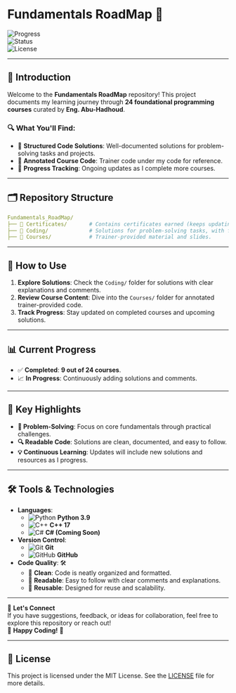 # Fundamentals RoadMap 🚀

![Progress](https://img.shields.io/badge/Completed_Courses-9%2F24-blue?style=for-the-badge)  
![Status](https://img.shields.io/badge/Status-Work_In_Progress-orange?style=for-the-badge)  
![License](https://img.shields.io/github/license/mo7morad/Fundamentals_RoadMap?style=for-the-badge)  

---

## 📘 Introduction  

Welcome to the **Fundamentals RoadMap** repository! This project documents my learning journey through **24 foundational programming courses** curated by **Eng. Abu-Hadhoud**.  

### 🔍 What You'll Find:  
- 📂 **Structured Code Solutions**: Well-documented solutions for problem-solving tasks and projects.  
- 📝 **Annotated Course Code**: Trainer code under my code for reference.  
- 🚀 **Progress Tracking**: Ongoing updates as I complete more courses.  

---

## 🗂️ Repository Structure  
```yaml
Fundamentals_RoadMap/ 
├── 📁 Certificates/       # Contains certificates earned (keeps updating).
├── 📁 Coding/             # Solutions for problem-solving tasks, with full projects.
├── 📁 Courses/            # Trainer-provided material and slides.
```

---

## 🚀 How to Use  

1. **Explore Solutions**: Check the `Coding/` folder for solutions with clear explanations and comments.  
2. **Review Course Content**: Dive into the `Courses/` folder for annotated trainer-provided code.  
3. **Track Progress**: Stay updated on completed courses and upcoming solutions.  

---

## 📊 Current Progress  

- ✅ **Completed**: **9 out of 24 courses**.  
- 📈 **In Progress**: Continuously adding solutions and comments.  

---

## 🌟 Key Highlights  

- **🧩 Problem-Solving**: Focus on core fundamentals through practical challenges.  
- **🔍 Readable Code**: Solutions are clean, documented, and easy to follow.  
- **💡 Continuous Learning**: Updates will include new solutions and resources as I progress.  

---

## 🛠️ Tools & Technologies  

- **Languages**:  
  - ![Python](https://img.icons8.com/color/48/000000/python.png) **Python 3.9**  
  - ![C++](https://img.icons8.com/color/48/000000/c-plus-plus-logo.png) **C++ 17**  
  - ![C#](https://img.icons8.com/color/48/000000/c-sharp-logo.png) **C# (Coming Soon)**  
- **Version Control**:  
  - ![Git](https://img.icons8.com/color/48/000000/git.png) **Git**  
  - ![GitHub](https://img.icons8.com/material-outlined/48/000000/github.png) **GitHub**  
- **Code Quality**: 🛠️  
  - 🧼 **Clean**: Code is neatly organized and formatted.  
  - 📖 **Readable**: Easy to follow with clear comments and explanations.  
  - 🔄 **Reusable**: Designed for reuse and scalability.  

---

🔗 **Let's Connect**  
If you have suggestions, feedback, or ideas for collaboration, feel free to explore this repository or reach out!  
🎉 **Happy Coding!** 🚀

---

## 📄 License  

This project is licensed under the MIT License. See the [LICENSE](LICENSE) file for more details.  

